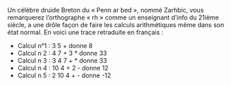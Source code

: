Un célèbre druide Breton du « Penn ar bed », nommé Zarhbic, vous remarquerez l’orthographe
« rh » comme un enseignant d’info du 21ième siècle, a une drôle façon de faire les calculs
arithmétiques même dans son état normal. En voici une trace retraduite en français :
- Calcul n°1 : 3 5 + donne 8
- Calcul n 2 : 4 7 + 3 * donne 33
- Calcul n 3 : 3 4 7 + * donne 33
- Calcul n 4 : 10 4 + 2 - donne 12
- Calcul n 5 : 2 10 4 + - donne -12 

